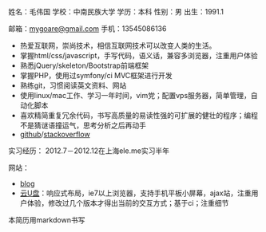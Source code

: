 姓名：毛伟国  学校：中南民族大学  学历：本科  性别：男  出生：1991.1

邮箱：mygoare@gmail.com  手机：13545086136

* 热爱互联网，崇尚技术，相信互联网技术可以改变人类的生活。
* 掌握html/css/javascript，手写代码，语义话，兼容多浏览器，注重用户体验
* 熟悉jQuery/skeleton/Bootstrap前端框架
* 掌握PHP，使用过symfony/ci MVC框架进行开发
* 熟练git，习惯阅读英文资料、网站
* 使用linux/mac工作、学习一年时间，vim党；配置vps服务器，简单管理，自动化脚本
* 喜欢精简重复冗余代码，书写高质量的易读性强的可扩展的健壮的程序；编程不是猜谜语撞运气，思考分析之后再动手
* [github](https://github.com/mygoare)/[stackoverflow](http://stackoverflow.com/users/875788/mygoare)

实习经历： 2012.7－2012.12在上海ele.me实习半年

网站：

* [blog](http://mygoare.com)
* [云U盘](http://upan.us)：响应式布局，ie7以上浏览器，支持手机平板小屏幕，ajax站，注重用户体验，修改过几个版本才得出当前的交互方式；基于ci；注重细节

本简历用markdown书写
